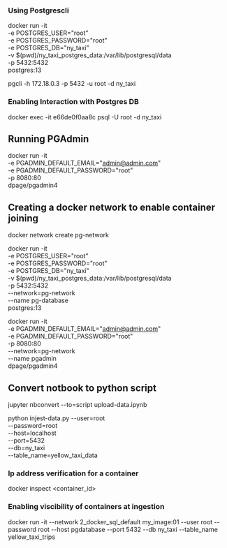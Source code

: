 ### Using Postgrescli

docker run -it \
   -e POSTGRES_USER="root" \
   -e POSTGRES_PASSWORD="root" \
   -e POSTGRES_DB="ny_taxi" \
   -v $(pwd)/ny_taxi_postgres_data:/var/lib/postgresql/data \
   -p 5432:5432 \
   postgres:13

pgcli -h 172.18.0.3 -p 5432 -u root -d ny_taxi
### Enabling Interaction with Postgres DB 
docker exec -it e66de0f0aa8c psql -U root -d ny_taxi

## Running PGAdmin
docker run -it \
   -e PGADMIN_DEFAULT_EMAIL="admin@admin.com" \
   -e PGADMIN_DEFAULT_PASSWORD="root" \
   -p 8080:80 \
   dpage/pgadmin4

## Creating a docker network to enable container joining
docker network create pg-network

docker run -it \
   -e POSTGRES_USER="root" \
   -e POSTGRES_PASSWORD="root" \
   -e POSTGRES_DB="ny_taxi" \
   -v $(pwd)/ny_taxi_postgres_data:/var/lib/postgresql/data \
   -p 5432:5432 \
   --network=pg-network \
   --name pg-database \
   postgres:13

docker run -it \
   -e PGADMIN_DEFAULT_EMAIL="admin@admin.com" \
   -e PGADMIN_DEFAULT_PASSWORD="root" \
   -p 8080:80 \
   --network=pg-network \
   --name pgadmin \
   dpage/pgadmin4

## Convert notbook to python script
jupyter nbconvert --to=script upload-data.ipynb

python injest-data.py
   --user=root \
   --password=root \
   --host=localhost \
   --port=5432 \
   --db=ny_taxi \
   --table_name=yellow_taxi_data

### Ip address verification for a container
docker inspect <container_id>

### Enabling viscibility of containers at ingestion
docker run -it --network 2_docker_sql_default my_image:01  --user root --password root --host pgdatabase --port 5432 --db ny_taxi --table_name yellow_taxi_trips
